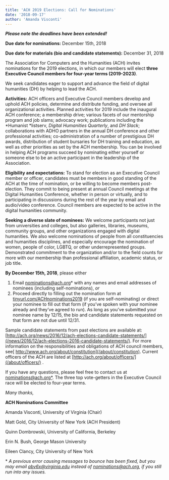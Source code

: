 ```yaml
---
title: 'ACH 2019 Elections: Call for Nominations'
date: '2018-09-17'
author: 'Amanda Visconti'
---
```

***Please note the deadlines have been extended!***

**Due date for nominations:** December 15th, 2018

**Due date for materials (bio and candidate statements):** December 31, 2018

The Association for Computers and the Humanities (ACH) invites nominations for the 2019 elections, in which our members will elect **three Executive Council members for four­-year terms (2019-2023)**.

We seek candidates eager to support and advance the field of digital humanities (DH) by helping to lead the ACH.

**Activities:** ACH officers and Executive Council members develop and uphold ACH policies, determine and distribute funding, and oversee all organizational activities. Planned activities for 2019 include the inaugural ACH conference; a membership drive; various facets of our mentorship program and job slams; advocacy work; publications including the *Humanist *listserv, *Digital Humanities Quarterly*, and *DH Slack*; collaborations with ADHO partners in the annual DH conference and other professional activities; co-­administration of a number of prestigious DH awards, distribution of student bursaries for DH training and education, as well as other priorities as set by the ACH membership. You can be involved in helping ACH programs succeed by nominating either yourself or someone else to be an active participant in the leadership of the Association.

**Eligibility and expectations:** To stand for election as an Executive Council member or officer, candidates must be members in good standing of the ACH at the time of nomination, or be willing to become members post-election. They commit to being present at annual Council meetings at the Digital Humanities Conference, whether in person or virtually, and to participating in discussions during the rest of the year by email and audio/video conference. Council members are expected to be active in the digital humanities community.

**Seeking a diverse slate of nominees:** We welcome participants not just from universities and colleges, but also galleries, libraries, museums, community groups, and other organizations engaged with digital humanities. We also welcome nominations of people from all constituencies and humanities disciplines, and especially encourage the nomination of women, people of color, LGBTQ, or other under­represented groups. Demonstrated commitment to the organization and/or to the field counts for more with our membership than professional affiliation, academic status, or job title.

**By December 15th, 2018**, please either 

1.  Email [nominations@ach.org](mailto:nominations@ach.org)\* with any names and email addresses of nominees (including self-nominations), *or*
2.  Proceed directly to filling out the nomination form at [tinyurl.com/ACHnominations2019](http://tinyurl.com/ACHnominations2019) (if you are self-nominating) or direct your nominee to fill out that form (if you’ve spoken with your nominee already and they’ve agreed to run). As long as you’ve submitted your nominee name by 12/15, the bio and candidate statements requested on that form are not due until 12/31.

Sample candidate statements from past elections are available at:[http://ach.org/news/2016/12/ach-elections-candidate-statements/](/news/2016/12/ach-elections-2016-candidate-statements/). For more information on the responsibilities and obligations of ACH council members, see[ http://www.ach.org/about/constitution](/about/constitution). Current officers of the ACH are listed at [http://ach.org/about/officers/](/about/officers/) .

If you have any questions, please feel free to contact us at [nominations@ach.org\*](mailto:nominations@ach.org). The three top vote­-getters in the Executive Council race will be elected to four-­year terms.

*Many thanks,*

**ACH Nominations Committee**

Amanda Visconti, University of Virginia (Chair)

Matt Gold, City University of New York (ACH President)

Quinn Dombrowski, University of California, Berkeley

Erin N. Bush, George Mason University

Eileen Clancy, City University of New York

\* *A previous error causing messages to bounce has been fixed, but you may email abv6x@virginia.edu instead of nominations@ach.org, if you still run into any issues.*